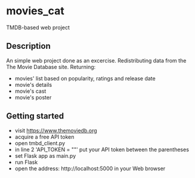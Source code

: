 # movies_cat
TMDB-based web project
## Description
An simple web project done as an excercise.
Redistributing data from the The Movie Database site. 
Returning: 
 - movies' list based on popularity, ratings and release date
 - movie's details
 - movie's cast
 - movie's poster
## Getting started
- visit https://www.themoviedb.org
- acquire a free API token 
- open tmbd_client.py
- in line 2 'API_TOKEN = ""' put your API token between the parentheses
- set Flask app as main.py
- run Flask
- open the address: http://localhost:5000 in your Web browser
